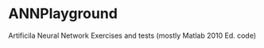 ANNPlayground
=============

Artificila Neural Network Exercises and tests (mostly Matlab 2010 Ed. code)
